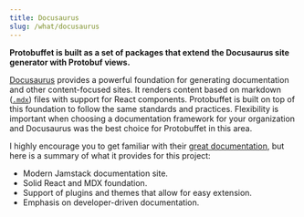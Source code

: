 ```yaml
---
title: Docusaurus
slug: /what/docusaurus
---
```


**Protobuffet is built as a set of packages that extend the Docusaurus site generator with Protobuf views.**

[Docusaurus](https://docusaurus.io/docs/) provides a powerful foundation for generating documentation and other content-focused sites. It renders content based on markdown ([`.mdx`](https://mdxjs.com/)) files with support for React components. Protobuffet is built on top of this foundation to follow the same standards and practices. Flexibility is important when choosing a documentation framework for your organization and Docusaurus was the best choice for Protobuffet in this area.

I highly encourage you to get familiar with their [great documentation](https://docusaurus.io/docs/docs-introduction), but here is a summary of what it provides for this project:

- Modern Jamstack documentation site.
- Solid React and MDX foundation.
- Support of plugins and themes that allow for easy extension.
- Emphasis on developer-driven documentation.
